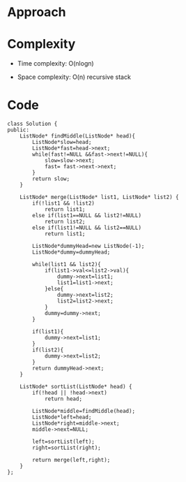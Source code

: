 # Approach
<!-- Describe your approach to solving the problem. -->

# Complexity
- Time complexity: O(nlogn)
<!-- Add your time complexity here, e.g. $$O(n)$$ -->

- Space complexity: O(n) recursive stack
<!-- Add your space complexity here, e.g. $$O(n)$$ -->

# Code
```
class Solution {
public:
    ListNode* findMiddle(ListNode* head){
        ListNode*slow=head;
        ListNode*fast=head->next;
        while(fast!=NULL &&fast->next!=NULL){
            slow=slow->next;
            fast= fast->next->next;
        }
        return slow;
    }

    ListNode* merge(ListNode* list1, ListNode* list2) {
        if(!list1 && !list2)
            return list1;
        else if(list1==NULL && list2!=NULL)
            return list2;
        else if(list1!=NULL && list2==NULL)
            return list1;

        ListNode*dummyHead=new ListNode(-1);
        ListNode*dummy=dummyHead;

        while(list1 && list2){
            if(list1->val<=list2->val){
                dummy->next=list1;
                list1=list1->next;
            }else{
                dummy->next=list2;
                list2=list2->next;
            }
            dummy=dummy->next;
        }

        if(list1){
            dummy->next=list1;
        }
        if(list2){
            dummy->next=list2;
        }
        return dummyHead->next;
    }

    ListNode* sortList(ListNode* head) {
        if(!head || !head->next)
            return head;
        
        ListNode*middle=findMiddle(head);
        ListNode*left=head;
        ListNode*right=middle->next;
        middle->next=NULL;

        left=sortList(left);
        right=sortList(right);

        return merge(left,right);
    }
};
```
